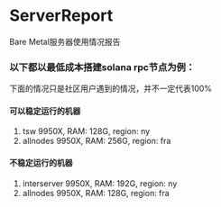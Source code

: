 # ServerReport
Bare Metal服务器使用情况报告

### 以下都以最低成本搭建solana rpc节点为例：
下面的情况只是社区用户遇到的情况，并不一定代表100%

#### 可以稳定运行的机器
1. tsw 9950X, RAM: 128G, region: ny
2. allnodes 9950X, RAM: 256G, region: fra

#### 不稳定运行的机器
1. interserver 9950X, RAM: 192G, region: ny
2. allnodes 9950X, RAM: 128G, region: fra

